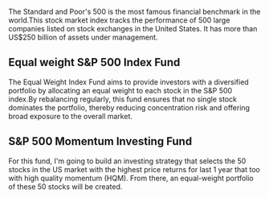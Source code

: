 The Standard and Poor's 500 is the most famous financial benchmark in the world.This stock market index tracks the performance of 500 large companies listed on stock exchanges in the United States. It has more than US$250 billion of assets under management.

## Equal weight S&P 500 Index Fund
The Equal Weight Index Fund aims to provide investors with a diversified portfolio by allocating an equal weight to each stock in the S&P 500 index.By rebalancing regularly, this fund ensures that no single stock dominates the portfolio, thereby reducing concentration risk and offering broad exposure to the overall market.

## S&P 500 Momentum Investing Fund
For this fund, I'm going to build an investing strategy that selects the 50 stocks in the US market with the highest price returns for last 1 year that too with high quality momentum (HQM). From there, an equal-weight portfolio of these 50 stocks will be created.
